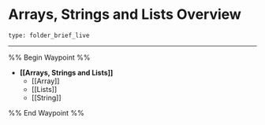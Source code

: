 # Arrays, Strings and Lists Overview
 
```ccard
type: folder_brief_live
```
---
%% Begin Waypoint %%
- **[[Arrays, Strings and Lists]]**
	- [[Array]]
	- [[Lists]]
	- [[String]]

%% End Waypoint %%


